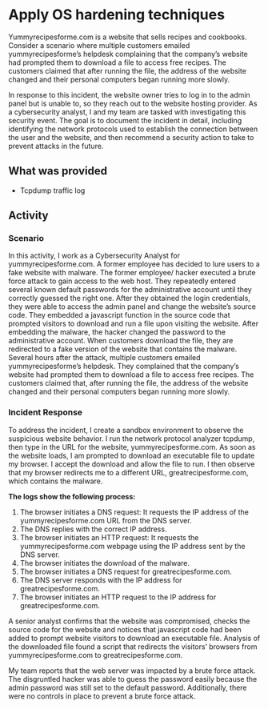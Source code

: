 # Apply OS hardening techniques

Yummyrecipesforme.com is a website that sells recipes and cookbooks. Consider a scenario where multiple customers emailed yummyrecipesforme’s helpdesk complaining that the company’s website had prompted them to download a file to access free recipes. The customers claimed that after running the file, the address of the website changed and their personal computers began running more slowly. 

In response to this incident, the website owner tries to log in to the admin panel but is unable to, so they reach out to the website hosting provider. As a cybersecurity analyst, I and my team are tasked with investigating this security event. The goal is to document the incident in detail, including identifying the network protocols used to establish the connection between the user and the website, and then recommend a security action to take to prevent attacks in the future.

## What was provided

- Tcpdump traffic log

## Activity

### Scenario

In this activity, I work as a Cybersecurity Analyst for yummyrecipesforme.com. A former employee has decided to lure users to a fake website with malware. The former employee/ hacker executed a brute force attack to gain access to the web host. They repeatedly entered several known default passwords for the administrative account until they correctly guessed the right one. After they obtained the login credentials, they were able to access the admin panel and change the website’s source code. They embedded a javascript function in the source code that prompted visitors to download and run a file upon visiting the website. After embedding the malware, the hacker changed the password to the administrative account. When customers download the file, they are redirected to a fake version of the website that contains the malware. Several hours after the attack, multiple customers emailed yummyrecipesforme’s helpdesk. They complained that the company’s website had prompted them to download a file to access free recipes. The customers claimed that, after running the file, the address of the website changed and their personal computers began running more slowly. 

### Incident Response

To address the incident, I create a sandbox environment to observe the suspicious website behavior. I run the network protocol analyzer tcpdump, then type in the URL for the website, yummyrecipesforme.com. As soon as the website loads, I am prompted to download an executable file to update my browser. I accept the download and allow the file to run. I then observe that my browser redirects me to a different URL, greatrecipesforme.com, which contains the malware.  

**The logs show the following process:**

1. The browser initiates a DNS request: It requests the IP address of the yummyrecipesforme.com URL from the DNS server.
2. The DNS replies with the correct IP address. 
3. The browser initiates an HTTP request: It requests the yummyrecipesforme.com webpage using the IP address sent by the DNS server.
4. The browser initiates the download of the malware.
5. The browser initiates a DNS request for greatrecipesforme.com.
6. The DNS server responds with the IP address for greatrecipesforme.com.
7. The browser initiates an HTTP request to the IP address for greatrecipesforme.com.

A senior analyst confirms that the website was compromised, checks the source code for the website and notices that javascript code had been added to prompt website visitors to download an executable file. Analysis of the downloaded file found a script that redirects the visitors’ browsers from yummyrecipesforme.com to greatrecipesforme.com. 

My team reports that the web server was impacted by a brute force attack. The disgruntled hacker was able to guess the password easily because the admin password was still set to the default password. Additionally, there were no controls in place to prevent a brute force attack. 
